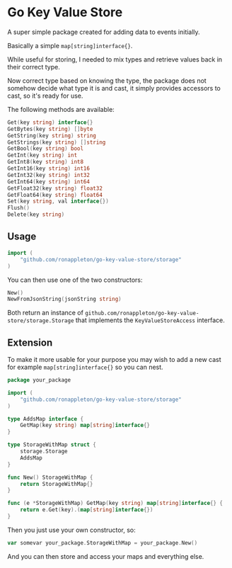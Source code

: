 # Go Key Value Store

A super simple package created for adding data to events initially.

Basically a simple `map[string]interface{}`.

While useful for storing, I needed to mix types and retrieve values back in their correct type.

Now correct type based on knowing the type, the package does not somehow decide what type it is
and cast, it simply provides accessors to cast, so it's ready for use.

The following methods are available:

```go
Get(key string) interface{}
GetBytes(key string) []byte
GetString(key string) string
GetStrings(key string) []string
GetBool(key string) bool
GetInt(key string) int
GetInt8(key string) int8
GetInt16(key string) int16
GetInt32(key string) int32
GetInt64(key string) int64
GetFloat32(key string) float32
GetFloat64(key string) float64
Set(key string, val interface{})
Flush()
Delete(key string)
```

## Usage

```go
import (
	"github.com/ronappleton/go-key-value-store/storage"
)
```

You can then use one of the two constructors:

```go
New()
NewFromJsonString(jsonString string)
```

Both return an instance of `github.com/ronappleton/go-key-value-store/storage.Storage` that implements the
`KeyValueStoreAccess` interface.

## Extension

To make it more usable for your purpose you may wish to add a new cast for example `map[string]interface{}` so
you can nest.

```go
package your_package

import (
	"github.com/ronappleton/go-key-value-store/storage"
)

type AddsMap interface {
	GetMap(key string) map[string]interface{}
}

type StorageWithMap struct {
	storage.Storage
	AddsMap
}

func New() StorageWithMap {
	return StorageWithMap{}
}

func (e *StorageWithMap) GetMap(key string) map[string]interface{} {
	return e.Get(key).(map[string]interface{})
}
```

Then you just use your own constructor, so:

```go
var somevar your_package.StorageWithMap = your_package.New() 
```

And you can then store and access your maps and everything else.
